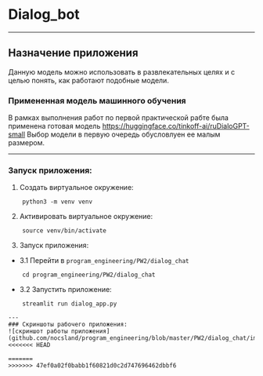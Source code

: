 # Dialog_bot
---
## Назначение приложения
Данную модель можно использовать в развлекательных целях и с целью понять, как работают подобные модели.
### Примененная модель машинного обучения
В рамках выполнения работ по первой практической рабте была применена готовая модель https://huggingface.co/tinkoff-ai/ruDialoGPT-small
Выбор модели в первую очередь обусловлуен ее малым размером.

---
### Запуск приложения:

1) Создать виртуальное окружение:

```
    python3 -m venv venv
```

2) Активировать виртуальное окружение:

```
    source venv/bin/activate
```

3) Запуск приложения:

- 3.1 Перейти в `program_engineering/PW2/dialog_chat`

```
    cd program_engineering/PW2/dialog_chat
```

- 3.2 Запустить приложение:

```
    streamlit run dialog_app.py

---
### Скриншоты рабочего приложения:
![скриншот работы приложения](github.com/nocsland/program_engineering/blob/master/PW2/dialog_chat/img/skrin.png)
<<<<<<< HEAD

=======
>>>>>>> 47ef0a02f0babb1f60821d0c2d747696462dbbf6


